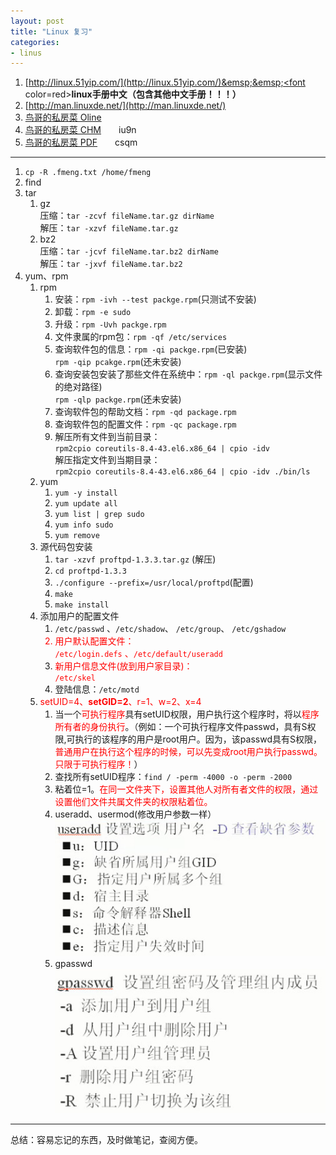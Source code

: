 ```yaml
---
layout: post
title: "Linux 复习"
categories:
- linus
---
```

1. [http://linux.51yip.com/](http://linux.51yip.com/)&emsp;&emsp;<font color=red>**linux手册中文（包含其他中文手册！！！）**</font>
2. [http://man.linuxde.net/](http://man.linuxde.net/)
3. [鸟哥的私房菜 Oline](http://cn.linux.vbird.org/)
4. [鸟哥的私房菜 CHM](http://pan.baidu.com/s/1hs4TXeG)&emsp;&emsp;iu9n
5. [鸟哥的私房菜 PDF](http://pan.baidu.com/s/1nv0afqD)&emsp;&emsp;csqm

---
1. `cp -R .fmeng.txt /home/fmeng`
1. find
2. tar
	1. gz<br/>压缩：`tar -zcvf fileName.tar.gz dirName`<br/>解压：`tar -xzvf fileName.tar.gz `
	2. bz2<br/>压缩：`tar -jcvf fileName.tar.bz2 dirName`<br/>
	解压：`tar -jxvf fileName.tar.bz2`
3. yum、rpm
	1. rpm
		1. 安装：`rpm -ivh --test packge.rpm`(只测试不安装)
		2. 卸载：`rpm -e sudo`
		3. 升级：`rpm -Uvh packge.rpm `
		4. 文件隶属的rpm包：`rpm -qf /etc/services`
		5. 查询软件包的信息：`rpm -qi packge.rpm`(已安装) <br/>`rpm -qip pcakge.rpm`(还未安装)
		6. 查询安装包安装了那些文件在系统中：`rpm -ql packge.rpm`(显示文件的绝对路径)<br/>
		`rpm -qlp packge.rpm`(还未安装)
		6. 查询软件包的帮助文档：`rpm -qd package.rpm`
		7. 查询软件包的配置文件：`rpm -qc package.rpm`
		8. 解压所有文件到当前目录：<br/>
		`rpm2cpio coreutils-8.4-43.el6.x86_64 | cpio -idv`<br/>解压指定文件到当期目录：<br/>
`rpm2cpio coreutils-8.4-43.el6.x86_64 | cpio -idv ./bin/ls`
	4. yum
		1. `yum -y install` 
		2. `yum update all`
		3. `yum list | grep sudo`
		4. `yum info sudo`
		5. `yum remove`
	6. 源代码包安装
		1. `tar -xzvf proftpd-1.3.3.tar.gz` (解压)
		2. `cd proftpd-1.3.3`
		3. `./configure --prefix=/usr/local/proftpd`(配置)
		4. `make`
		5. `make install`
	3. 添加用户的配置文件
		1. `/etc/passwd` 、`/etc/shadow`、 `/etc/group`、 `/etc/gshadow`<font color=red>
		2. 用户默认配置文件：<br/>`/etc/login.defs` 、`/etc/default/useradd`
		3. 新用户信息文件(放到用户家目录)：<br/>`/etc/skel`</font>
		4. 登陆信息：`/etc/motd`
	5. <font color=red>setUID=4、**setGID=2**、r=1、w=2、x=4</font>
		1. 当一个<font color=red>可执行程序</font>具有setUID权限，用户执行这个程序时，将以<font color=red>程序所有者的身份执行</font>。（例如：一个可执行程序文件passwd，具有S权限,可执行的该程序的用户是root用户。因为，该passwd具有S权限，<font color=red>普通用户在执行这个程序的时候，可以先变成root用户执行passwd。只限于可执行程序！</font>）
		2. 查找所有setUID程序：`find / -perm -4000 -o -perm -2000`
		3. 粘着位=1。<font color=red>在同一文件夹下，设置其他人对所有者文件的权限，通过设置他们文件共属文件夹的权限粘着位。</font>
		4. useradd、usermod(修改用户参数一样）<br/>
			![](/img/linux101.jpg)
		5. gpasswd<br/>![](/img/linux102.jpg)

----
总结：容易忘记的东西，及时做笔记，查阅方便。

